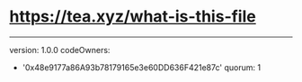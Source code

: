 # https://tea.xyz/what-is-this-file
---
version: 1.0.0
codeOwners:
  - '0x48e9177a86A93b78179165e3e60DD636F421e87c'
quorum: 1
